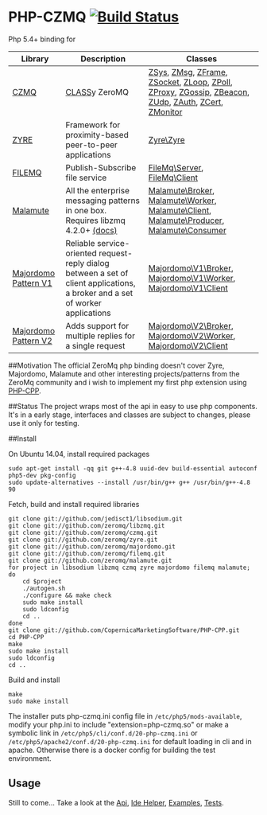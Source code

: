 PHP-CZMQ [![Build Status](https://travis-ci.org/goddanao/php-czmq.svg)](https://travis-ci.org/goddanao/php-czmq)
================
Php 5.4+ binding for 

Library | Description | Classes
--- | --- | ---
[CZMQ](https://github.com/zeromq/czmq) | [CLASS](http://rfc.zeromq.org/spec:21)y ZeroMQ | [ZSys](https://github.com/goddanao/php-czmq/blob/master/api/ZSys.md), [ZMsg](https://github.com/goddanao/php-czmq/blob/master/api/ZMsg.md), [ZFrame](https://github.com/goddanao/php-czmq/blob/master/api/ZFrame.md), [ZSocket](https://github.com/goddanao/php-czmq/blob/master/api/ZSocket.md), [ZLoop](https://github.com/goddanao/php-czmq/blob/master/api/ZLoop.md), [ZPoll](https://github.com/goddanao/php-czmq/blob/master/api/ZPoll.md), [ZProxy](https://github.com/goddanao/php-czmq/blob/master/api/ZProxy.md), [ZGossip](https://github.com/goddanao/php-czmq/blob/master/api/ZGossip.md), [ZBeacon](https://github.com/goddanao/php-czmq/blob/master/api/ZBeacon.md), [ZUdp](https://github.com/goddanao/php-czmq/blob/master/api/ZUdp.md), [ZAuth](https://github.com/goddanao/php-czmq/blob/master/api/ZAuth.md), [ZCert](https://github.com/goddanao/php-czmq/blob/master/api/ZCert.md), [ZMonitor](https://github.com/goddanao/php-czmq/blob/master/api/ZMonitor.md)
[ZYRE](https://github.com/zeromq/zyre) | Framework for proximity-based peer-to-peer applications | [Zyre\Zyre](https://github.com/goddanao/php-czmq/blob/master/api/Zyre-Zyre.md)
[FILEMQ](https://github.com/zeromq/filemq) | Publish-Subscribe file service | [FileMq\Server](https://github.com/goddanao/php-czmq/blob/master/api/FileMq-Server.md), [FileMq\Client](https://github.com/goddanao/php-czmq/blob/master/api/FileMq-Client.md)
[Malamute](https://github.com/zeromq/malamute) | All the enterprise messaging patterns in one box. Requires libzmq 4.2.0+ [(docs)](https://github.com/zeromq/malamute/blob/master/MALAMUTE.md) | [Malamute\Broker](https://github.com/goddanao/php-czmq/blob/master/api/Malamute-Broker.md), [Malamute\Worker](https://github.com/goddanao/php-czmq/blob/master/api/Malamute-Worker.md), [Malamute\Client](https://github.com/goddanao/php-czmq/blob/master/api/Malamute-Client.md), [Malamute\Producer](https://github.com/goddanao/php-czmq/blob/master/api/Malamute-Producer.md), [Malamute\Consumer](https://github.com/goddanao/php-czmq/blob/master/api/Malamute-Consumer.md)
[Majordomo Pattern V1](http://rfc.zeromq.org/spec:7) | Reliable service-oriented request-reply dialog between a set of client applications, a broker and a set of worker applications | [Majordomo\V1\Broker](https://github.com/goddanao/php-czmq/blob/master/api/Majordomo-V1-Broker.md), [Majordomo\V1\Worker](https://github.com/goddanao/php-czmq/blob/master/api/Majordomo-V1-Worker.md), [Majordomo\V1\Client](https://github.com/goddanao/php-czmq/blob/master/api/Majordomo-V1-Client.md) 
[Majordomo Pattern V2](http://rfc.zeromq.org/spec:18) | Adds support for multiple replies for a single request | [Majordomo\V2\Broker](https://github.com/goddanao/php-czmq/blob/master/api/Majordomo-V2-Broker.md), [Majordomo\V2\Worker](https://github.com/goddanao/php-czmq/blob/master/api/Majordomo-V2-Worker.md), [Majordomo\V2\Client](https://github.com/goddanao/php-czmq/blob/master/api/Majordomo-V2-Client.md)

##Motivation
The official ZeroMq php binding doesn't cover Zyre, Majordomo, Malamute and other interesting projects/patterns from the ZeroMq community and i wish to implement my first php extension using [PHP-CPP](http://www.php-cpp.com/).

##Status
The project wraps most of the api in easy to use php components. It's in a early stage, interfaces and classes are subject to changes, please use it only for testing.

##Install

On Ubuntu 14.04, install required packages
```
sudo apt-get install -qq git g++-4.8 uuid-dev build-essential autoconf php5-dev pkg-config
sudo update-alternatives --install /usr/bin/g++ g++ /usr/bin/g++-4.8 90
```

Fetch, build and install required libraries

```
git clone git://github.com/jedisct1/libsodium.git
git clone git://github.com/zeromq/libzmq.git
git clone git://github.com/zeromq/czmq.git
git clone git://github.com/zeromq/zyre.git
git clone git://github.com/zeromq/majordomo.git
git clone git://github.com/zeromq/filemq.git
git clone git://github.com/zeromq/malamute.git
for project in libsodium libzmq czmq zyre majordomo filemq malamute; do
    cd $project
    ./autogen.sh
    ./configure && make check
    sudo make install
    sudo ldconfig
    cd ..
done
git clone git://github.com/CopernicaMarketingSoftware/PHP-CPP.git
cd PHP-CPP
make
sudo make install
sudo ldconfig
cd ..
```

Build and install

```
make
sudo make install
```

The installer puts php-czmq.ini config file in ```/etc/php5/mods-available```, modify your php.ini to include "extension=php-czmq.so" or make a symbolic link in ```/etc/php5/cli/conf.d/20-php-czmq.ini``` or ```/etc/php5/apache2/conf.d/20-php-czmq.ini``` for default loading in cli and in apache.
Otherwise there is a docker config for building the test environment.


## Usage
Still to come... Take a look at the [Api](https://github.com/goddanao/php-czmq/blob/master/api/ApiIndex.md), [Ide Helper](https://github.com/goddanao/php-czmq/blob/master/ide_helper.php), [Examples](https://github.com/goddanao/php-czmq/tree/master/examples), [Tests](https://github.com/goddanao/php-czmq/tree/master/tests).
